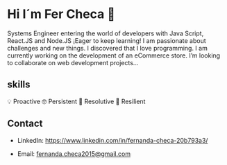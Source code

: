 # Hi I´m Fer Checa 👋 

Systems Engineer entering the world of developers with Java Script, React.JS and Node.JS 
¡Eager to keep learning!
I am passionate about challenges and new things. I discovered that I love programming.
I am currently working on the development of an eCommerce store.
I’m looking to collaborate on web development projects...

## skills 

💡 Proactive
🤓 Persistent
🧩 Resolutive
🤖 Resilient


## Contact

* LinkedIn: https://www.linkedin.com/in/fernanda-checa-20b793a3/

* Email: fernanda.checa2015@gmail.com 

   



